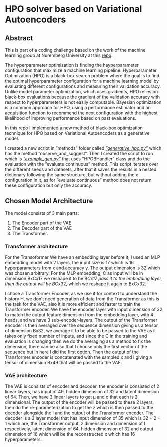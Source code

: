 # HPO solver based on Variational Autoencoders

## Abstract
This is part of a coding challenge based on the work of the machine learning group at Nuremberg University at this [repo](https://github.com/machinelearningnuremberg/HPO-B).

The hyperparameter optimization is finding the hayperparameter configuration that maximize a machine learning pipeline. Hyperparameter Optimization (HPO) is a black-box search problem where the goal is to find the optimal hyperparameter configuration for a machine learning model by evaluating different configurations and measuring their validation accuracy. Unlike model parameter optimization, which uses gradients, HPO relies on black-box evaluations because the gradient of the validation accuracy with respect to hyperparameters is not easily computable. Bayesian optimization is a common approach for HPO, using a performance estimator and an acquisition function to recommend the next configuration with the highest likelihood of improving performance based on past evaluations.

In this repo I implemented a new method of black-box optimization technique for HPO based on Variational Autoencoders as a generative model.

I created a new script in ”methods” folder called [*”generative_hpo.py”*](https://github.com/youssefnassar95/HPO-B/blob/main/methods/generative_hpo.py) which has the method ”observe_and_suggest”.
Then I created the script to run which is [*”example_gen.py”*](https://github.com/youssefnassar95/HPO-B/blob/main/example_gen.py) that uses "HPOBHandler” class and do the evaluation with the ”evaluate continuous” method. This script iterates over the different seeds and datasets, after that it saves the results in a nested dictionary following the same structure, but without adding the x configuration in it, as for ”evaluate continuous” method does not return these configuration but only the accuracy.

## Chosen Model Architecture
The model consists of 3 main parts: 
1) The Encoder part of the VAE
2) The Decoder part of the VAE 
3) The Transformer. 

### Transformer architecture
For the Transoformer We have an embedding layer before it, I used an MLP embedding model with 2 layers, the input size is 17 which is 16 hyperparameters from x and accuracy y. The output dimension is 32 which was chosen arbitrary. 
For the MLP embedding, C as input will be in dimension BxCx17 we reshape it to be B*Cx17 pass it to the embedding layer, then the output will be B*Cx32, which we reshape it again to BxCx32.

I chose a Transformer Encoder, as we use it for context to understand the history H, we
don’t need generation of data from the Transformer as this is the task for the VAE, also it is more efficient and faster to train the Transformer encoder. We have the encoder layer with input dimension of 32 to match the output feature dimension from the embedding layer, with 4 heads, and we have 3 sub-encoder-layers. The output of the Transformer encoder is then averaged over the sequence dimension giving us a tensor of dimension Bx32, we average it to be able to be passed to the VAE as it takes only fixed number of inputs, and since the C in the training and evaluation is changing then we do the averaging as a method to fix the dimension, there can be also that I choose only the first vector of the sequence but in here I did the first option. Then the output of the Transformer encoder is concatenated with the sampled x and I giving a tensor of dimension Bx49 that will be passed to the VAE.

### VAE architecture
The VAE is consists of encoder and decoder, the encoder is consisted of 2 linear layers,
has input of 49, hidden dimension of 32 and latent dimension of 64. Then, we have 2
linear layers to get μ and σ that each is 2 dimensional. The output of the encoder will be
passed to these 2 layers, then do the re-parameterization to get the z which is then passed to the decoder alongside the I and the output of the Transformer encoder. The decoder is a 3 layer model that has input dimension of 35 which is 32 + 2 + 1 which are, the Transformer output, z dimension and dimension of I respectively, latent dimension of 64, hidden dimension of 32 and output dimension of 16 which will be the reconstructed x which has 16 hyperparameters.